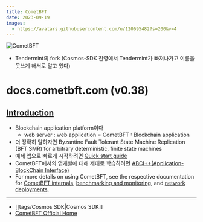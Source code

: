 ```yaml
---
title: CometBFT
date: 2023-09-19
images:
  - https://avatars.githubusercontent.com/u/120695482?s=200&v=4
---
```

![CometBFT](https://avatars.githubusercontent.com/u/120695482?s=200&v=4)
- Tendermint의 fork (Cosmos-SDK 진영에서 Tendermint가 빠져나가고 이름을 못쓰게 해서로 알고 있다)
# docs.cometbft.com (v0.38)
## [Introduction](https://docs.cometbft.com/v0.38/)
- Blockchain application platform이다
	- web server : web application = CometBFT : Blockchain application
- 더 정확히 말하자면 Byzantine Fault Tolerant State Machine Replication (BFT SMR) for arbitrary deterministic, finite state machines
- 예제 앱으로 빠르게 시작하려면 [Quick start guide](https://docs.cometbft.com/v0.38/guides/quick-start)
- CometBFT에서의 앱개발에 대해 제대로 학습하려면 [ABCI++(Application-BlockChain Interface)](https://github.com/cometbft/cometbft/tree/v0.38.x/spec/abci)
- For more details on using CometBFT, see the respective documentation for [CometBFT internals](https://docs.cometbft.com/v0.38/core/), [benchmarking and monitoring](https://docs.cometbft.com/v0.38/tools/), and [network deployments](https://docs.cometbft.com/v0.38/networks/).

---
- [[tags/Cosmos SDK|Cosmos SDK]]
- [CometBFT Official Home](https://avatars.githubusercontent.com/u/120695482?s=200&v=4)
